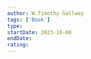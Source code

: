 ```yaml
---
author: W.Timothy Gallwey
tags: ['Book']
type: 
startDate: 2023-10-08
endDate:
rating: 
---
```































